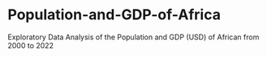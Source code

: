 # Population-and-GDP-of-Africa
Exploratory Data Analysis of the Population and GDP (USD) of African from 2000 to 2022
